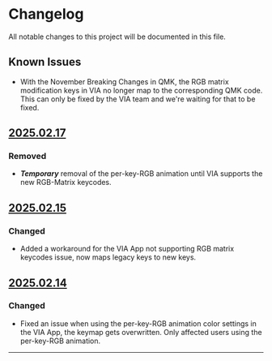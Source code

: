 # Changelog

All notable changes to this project will be documented in this file.

## Known Issues

- With the November Breaking Changes in QMK, the RGB matrix modification keys in VIA no longer map to the corresponding QMK code. This can only be fixed by the VIA team and we're waiting for that to be fixed.

## [2025.02.17]

### Removed

- ***Temporary*** removal of the per-key-RGB animation until VIA supports the new RGB-Matrix keycodes.

## [2025.02.15]

### Changed

- Added a workaround for the VIA App not supporting RGB matrix keycodes issue, now maps legacy keys to new keys.

## [2025.02.14]

### Changed

- Fixed an issue when using the per-key-RGB animation color settings in the VIA App, the keymap gets overwritten.  Only affected users using the per-key-RGB animation.

---

[2025.02.17]: https://github.com/binepad-global/qmk_userspace_binepad/commit/66c6b2e84956dd063cf064dee02bebdd8a709abf
[2025.02.15]: https://github.com/binepad-global/qmk_userspace_binepad/commit/5023432d924c4d9dc1a60472b500af16ae7a375c
[2025.02.14]: https://github.com/binepad-global/qmk_userspace_binepad/commit/22463f4598f7315c1df5dd0abf1cc0f2079cd45a
